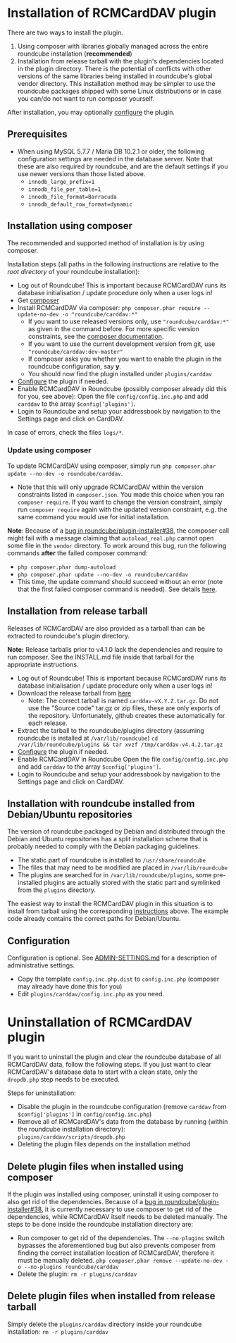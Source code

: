 # Installation of RCMCardDAV plugin

There are two ways to install the plugin.

1. Using composer with libraries globally managed across the entire roundcube installation (__recommended__)
2. Installation from release tarball with the plugin's dependencies located in the plugin directory. There is the
   potential of conflicts with other versions of the same libraries being installed in roundcube's global vendor
   directory. This installation method may be simpler to use the roundcube packages shipped with some Linux
   distributions or in case you can/do not want to run composer yourself.

After installation, you may optionally [configure](#configuration) the plugin.

## Prerequisites

- When using MySQL 5.7.7 / Maria DB 10.2.1 or older, the following configuration settings are needed in the database
  server. Note that these are also required by roundcube, and are the default settings if you use newer versions than
  those listed above.
  - `innodb_large_prefix=1`
  - `innodb_file_per_table=1`
  - `innodb_file_format=Barracuda`
  - `innodb_default_row_format=dynamic`

## Installation using composer

The recommended and supported method of installation is by using composer.

Installation steps (all paths in the following instructions are relative to the _root directory_ of your roundcube
installation):

- Log out of Roundcube!
  This is important because RCMCardDAV runs its database initialisation / update procedure only when a user logs in!
- Get [composer](https://getcomposer.org/download/)
- Install RCMCardDAV via composer: `php composer.phar require --update-no-dev -o "roundcube/carddav:*"`
  - If you want to use released versions only, use `"roundcube/carddav:*"` as given in the command before. For more
    specific version constraints, see the [composer documentation](https://getcomposer.org/doc/articles/versions.md).
  - If you want to use the current development version from git, use `"roundcube/carddav:dev-master"`
  - If composer asks you whether you want to enable the plugin in the roundcube configuration, say __y__.
  - You should now find the plugin installed under `plugins/carddav`
- [Configure](#configuration) the plugin if needed.
- Enable RCMCardDAV in Roundcube (possibly composer already did this for you, see above):
  Open the file `config/config.inc.php` and add `carddav` to the array `$config['plugins']`.
- Login to Roundcube and setup your addressbook by navigation to the Settings page and click on CardDAV.

In case of errors, check the files `logs/*`.

### Update using composer

To update RCMCardDAV using composer, simply run `php composer.phar update --no-dev -o roundcube/carddav`.
- Note that this will only upgrade RCMCardDAV within the version constraints listed in `composer.json`. You made this
  choice when you ran `composer require`. If you want to change the version constraint, simply run `composer require`
  again with the updated version constraint, e.g. the same command you would use for initial installation.

__Note__: Because of a [bug in roundcube/plugin-installer#38](https://github.com/roundcube/plugin-installer/issues/38),
the composer call might fail with a message claiming that `autoload_real.php` cannot open some file in the `vendor`
directory. To work around this bug, run the following commands __after__ the failed composer command:
- `php composer.phar dump-autoload`
- `php composer.phar update --no-dev -o roundcube/carddav`
- This time, the update command should succeed without an error (note that the first failed composer command is needed).
See details [here](https://github.com/mstilkerich/rcmcarddav/issues/388).

## Installation from release tarball

Releases of RCMCardDAV are also provided as a tarball than can be extracted to roundcube's plugin directory.

__Note:__ Release tarballs prior to v4.1.0 lack the dependencies and require to run composer. See the INSTALL.md file
inside that tarball for the appropriate instructions.

- Log out of Roundcube!
  This is important because RCMCardDAV runs its database initialisation / update procedure only when a user logs in!
- Download the release tarball from [here](https://github.com/mstilkerich/rcmcarddav/releases)
  - Note: The correct tarball is named `carddav-vX.Y.Z.tar.gz`. Do not use the "Source code" tar.gz or zip
    files, these are only exports of the repository. Unfortunately, github creates these automatically for each release.
- Extract the tarball to the roundcube/plugins directory (assuming roundcube is installed at `/var/lib/roundcube`)
  `cd /var/lib/roundcube/plugins && tar xvzf /tmp/carddav-v4.4.2.tar.gz`
- [Configure](#configuration) the plugin if needed.
- Enable RCMCardDAV in Roundcube
  Open the file `config/config.inc.php` and add `carddav` to the array `$config['plugins']`.
- Login to Roundcube and setup your addressbook by navigation to the Settings page and click on CardDAV.

## Installation with roundcube installed from Debian/Ubuntu repositories

The version of roundcube packaged by Debian and distributed through the Debian and Ubuntu repositories has a split
installation scheme that is probably needed to comply with the Debian packaging guidelines.
  - The static part of roundcube is installed to `/usr/share/roundcube`
  - The files that may need to be modified are placed in `/var/lib/roundcube`
  - The plugins are searched for in `/var/lib/roundcube/plugins`, some pre-installed plugins are actually stored with
    the static part and symlinked from the `plugins` directory.

The easiest way to install the RCMCardDAV plugin in this situation is to install from tarball using the corresponding
[instructions](#Installation-from-release-tarball) above. The example code already contains the correct paths for
Debian/Ubuntu.

## Configuration

Configuration is optional. See [ADMIN-SETTINGS.md](ADMIN-SETTINGS.md) for a description of administrative settings.

- Copy the template `config.inc.php.dist` to `config.inc.php` (composer may already have done this for you)
- Edit `plugins/carddav/config.inc.php` as you need.

# Uninstallation of RCMCardDAV plugin

If you want to uninstall the plugin and clear the roundcube database of all RCMCardDAV data, follow the following steps.
If you just want to clear RCMCardDAV's database data to start with a clean state, only the `dropdb.php` step needs to be
executed.

Steps for uninstallation:
- Disable the plugin in the roundcube configuration (remove `carddav` from `$config['plugins']` in
  `config/config.inc.php`)
- Remove all of RCMCardDAV's data from the database by running (within the roundcube installation directory):
  `plugins/carddav/scripts/dropdb.php`
- Deleting the plugin files depends on the installation method

## Delete plugin files when installed using composer

If the plugin was installed using composer, uninstall it using composer to also get rid of the dependencies. Because of
a [bug in roundcube/plugin-installer#38](https://github.com/roundcube/plugin-installer/issues/38), it is currently
necessary to use composer to get rid of the dependencies, while RCMCardDAV itself needs to be deleted manually. The
steps to be done inside the roundcube installation directory are:
- Run composer to get rid of the dependencies. The `--no-plugins` switch bypasses the aforementioned bug but also
  prevents composer from finding the correct installation location of RCMCardDAV, therefore it must be manually deleted.
  `php composer.phar remove --update-no-dev -o --no-plugins roundcube/carddav`
- Delete the plugin: `rm -r plugins/carddav`

## Delete plugin files when installed from release tarball

Simply delete the `plugins/carddav` directory inside your roundcube installation: `rm -r plugins/carddav`

<!-- vim: set ts=4 sw=4 expandtab fenc=utf8 ff=unix tw=120: -->
